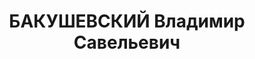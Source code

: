 ---
title: БАКУШЕВСКИЙ Владимир Савельевич
description: '1907 р., с. Ярославка, поляк, освіта початкова, військовослужбовець,
  виключений з ВКП (б). Заарештований 16.09.37.

  Звинувачення: зрада Батьківщини. Військколегією Верховного Суду СРСР 09.12.37 засуджений
  до розстрілу. Вирок виконаний у м. Харкові 10.12.37.

  Реабілітований військпрокуратурою Західно регіону України 19.09.94.'
---